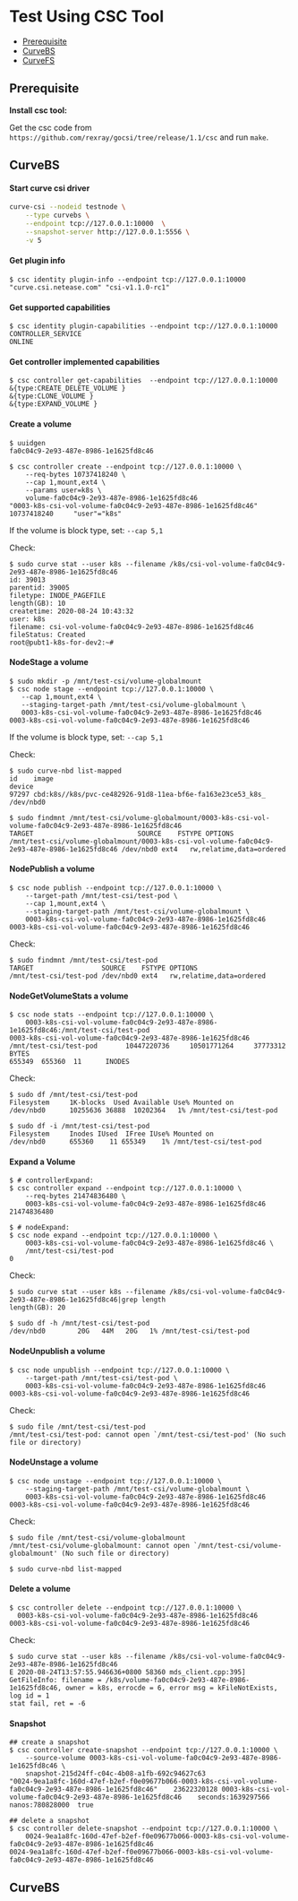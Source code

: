 
# Test Using CSC Tool

- [Prerequisite](#prerequisite)
- [CurveBS](#curvebs)
- [CurveFS](#curvefs)

## Prerequisite

**Install csc tool:**

Get the csc code from `https://github.com/rexray/gocsi/tree/release/1.1/csc` and run `make`.

## CurveBS

#### Start curve csi driver

```bash
curve-csi --nodeid testnode \
    --type curvebs \
    --endpoint tcp://127.0.0.1:10000  \
    --snapshot-server http://127.0.0.1:5556 \
    -v 5
```

#### Get plugin info

```text
$ csc identity plugin-info --endpoint tcp://127.0.0.1:10000
"curve.csi.netease.com" "csi-v1.1.0-rc1"
```

#### Get supported capabilities

```text
$ csc identity plugin-capabilities --endpoint tcp://127.0.0.1:10000
CONTROLLER_SERVICE
ONLINE
```

#### Get controller implemented capabilities

```text
$ csc controller get-capabilities  --endpoint tcp://127.0.0.1:10000
&{type:CREATE_DELETE_VOLUME }
&{type:CLONE_VOLUME }
&{type:EXPAND_VOLUME }
```

#### Create a volume

```text
$ uuidgen
fa0c04c9-2e93-487e-8986-1e1625fd8c46

$ csc controller create --endpoint tcp://127.0.0.1:10000 \
    --req-bytes 10737418240 \
    --cap 1,mount,ext4 \
    --params user=k8s \
    volume-fa0c04c9-2e93-487e-8986-1e1625fd8c46
"0003-k8s-csi-vol-volume-fa0c04c9-2e93-487e-8986-1e1625fd8c46"  10737418240     "user"="k8s"
```

If the volume is block type, set: `--cap 5,1`

Check:

```text
$ sudo curve stat --user k8s --filename /k8s/csi-vol-volume-fa0c04c9-2e93-487e-8986-1e1625fd8c46
id: 39013
parentid: 39005
filetype: INODE_PAGEFILE
length(GB): 10
createtime: 2020-08-24 10:43:32
user: k8s
filename: csi-vol-volume-fa0c04c9-2e93-487e-8986-1e1625fd8c46
fileStatus: Created
root@pubt1-k8s-for-dev2:~#
```

#### NodeStage a volume

```text
$ sudo mkdir -p /mnt/test-csi/volume-globalmount
$ csc node stage --endpoint tcp://127.0.0.1:10000 \
   --cap 1,mount,ext4 \
   --staging-target-path /mnt/test-csi/volume-globalmount \
   0003-k8s-csi-vol-volume-fa0c04c9-2e93-487e-8986-1e1625fd8c46
0003-k8s-csi-vol-volume-fa0c04c9-2e93-487e-8986-1e1625fd8c46
```

If the volume is block type, set: `--cap 5,1`

Check:

```text
$ sudo curve-nbd list-mapped
id    image                                                      device
97297 cbd:k8s//k8s/pvc-ce482926-91d8-11ea-bf6e-fa163e23ce53_k8s_ /dev/nbd0

$ sudo findmnt /mnt/test-csi/volume-globalmount/0003-k8s-csi-vol-volume-fa0c04c9-2e93-487e-8986-1e1625fd8c46
TARGET                          SOURCE    FSTYPE OPTIONS
/mnt/test-csi/volume-globalmount/0003-k8s-csi-vol-volume-fa0c04c9-2e93-487e-8986-1e1625fd8c46 /dev/nbd0 ext4   rw,relatime,data=ordered
```

#### NodePublish a volume

```text
$ csc node publish --endpoint tcp://127.0.0.1:10000 \
    --target-path /mnt/test-csi/test-pod \
    --cap 1,mount,ext4 \
    --staging-target-path /mnt/test-csi/volume-globalmount \
    0003-k8s-csi-vol-volume-fa0c04c9-2e93-487e-8986-1e1625fd8c46
0003-k8s-csi-vol-volume-fa0c04c9-2e93-487e-8986-1e1625fd8c46
```

Check:

```text
$ sudo findmnt /mnt/test-csi/test-pod
TARGET                 SOURCE    FSTYPE OPTIONS
/mnt/test-csi/test-pod /dev/nbd0 ext4   rw,relatime,data=ordered
```

#### NodeGetVolumeStats a volume

```text
$ csc node stats --endpoint tcp://127.0.0.1:10000 \
    0003-k8s-csi-vol-volume-fa0c04c9-2e93-487e-8986-1e1625fd8c46:/mnt/test-csi/test-pod
0003-k8s-csi-vol-volume-fa0c04c9-2e93-487e-8986-1e1625fd8c46    /mnt/test-csi/test-pod       10447220736     10501771264     37773312      BYTES
655349  655360  11      INODES
```

Check:

```
$ sudo df /mnt/test-csi/test-pod
Filesystem     1K-blocks  Used Available Use% Mounted on
/dev/nbd0      10255636 36888  10202364   1% /mnt/test-csi/test-pod

$ sudo df -i /mnt/test-csi/test-pod
Filesystem     Inodes IUsed  IFree IUse% Mounted on
/dev/nbd0      655360    11 655349    1% /mnt/test-csi/test-pod
```

#### Expand a Volume

```text
$ # controllerExpand:
$ csc controller expand --endpoint tcp://127.0.0.1:10000 \
    --req-bytes 21474836480 \
    0003-k8s-csi-vol-volume-fa0c04c9-2e93-487e-8986-1e1625fd8c46
21474836480

$ # nodeExpand:
$ csc node expand --endpoint tcp://127.0.0.1:10000 \
    0003-k8s-csi-vol-volume-fa0c04c9-2e93-487e-8986-1e1625fd8c46 \
    /mnt/test-csi/test-pod
0
```

Check:

```text
$ sudo curve stat --user k8s --filename /k8s/csi-vol-volume-fa0c04c9-2e93-487e-8986-1e1625fd8c46|grep length
length(GB): 20

$ sudo df -h /mnt/test-csi/test-pod
/dev/nbd0        20G   44M   20G   1% /mnt/test-csi/test-pod
```

#### NodeUnpublish a volume

```text
$ csc node unpublish --endpoint tcp://127.0.0.1:10000 \
    --target-path /mnt/test-csi/test-pod \
    0003-k8s-csi-vol-volume-fa0c04c9-2e93-487e-8986-1e1625fd8c46
0003-k8s-csi-vol-volume-fa0c04c9-2e93-487e-8986-1e1625fd8c46
```

Check:

```
$ sudo file /mnt/test-csi/test-pod
/mnt/test-csi/test-pod: cannot open `/mnt/test-csi/test-pod' (No such file or directory)
```

#### NodeUnstage a volume

```text
$ csc node unstage --endpoint tcp://127.0.0.1:10000 \
    --staging-target-path /mnt/test-csi/volume-globalmount \
    0003-k8s-csi-vol-volume-fa0c04c9-2e93-487e-8986-1e1625fd8c46
0003-k8s-csi-vol-volume-fa0c04c9-2e93-487e-8986-1e1625fd8c46
```

Check:

```
$ sudo file /mnt/test-csi/volume-globalmount
/mnt/test-csi/volume-globalmount: cannot open `/mnt/test-csi/volume-globalmount' (No such file or directory)

$ sudo curve-nbd list-mapped
```

#### Delete a volume

```text
$ csc controller delete --endpoint tcp://127.0.0.1:10000 \
  0003-k8s-csi-vol-volume-fa0c04c9-2e93-487e-8986-1e1625fd8c46
0003-k8s-csi-vol-volume-fa0c04c9-2e93-487e-8986-1e1625fd8c46
```

Check:

```
$ sudo curve stat --user k8s --filename /k8s/csi-vol-volume-fa0c04c9-2e93-487e-8986-1e1625fd8c46
E 2020-08-24T13:57:55.946636+0800 58360 mds_client.cpp:395] GetFileInfo: filename = /k8s/volume-fa0c04c9-2e93-487e-8986-1e1625fd8c46, owner = k8s, errocde = 6, error msg = kFileNotExists, log id = 1
stat fail, ret = -6
```

#### Snapshot

```
## create a snapshot
$ csc controller create-snapshot --endpoint tcp://127.0.0.1:10000 \
	--source-volume 0003-k8s-csi-vol-volume-fa0c04c9-2e93-487e-8986-1e1625fd8c46 \
	snapshot-215d24ff-c04c-4b08-a1fb-692c94627c63
"0024-9ea1a8fc-160d-47ef-b2ef-f0e09677b066-0003-k8s-csi-vol-volume-fa0c04c9-2e93-487e-8986-1e1625fd8c46"	23622320128	0003-k8s-csi-vol-volume-fa0c04c9-2e93-487e-8986-1e1625fd8c46	seconds:1639297566 nanos:780828000 	true

## delete a snapshot
$ csc controller delete-snapshot --endpoint tcp://127.0.0.1:10000 \
    0024-9ea1a8fc-160d-47ef-b2ef-f0e09677b066-0003-k8s-csi-vol-volume-fa0c04c9-2e93-487e-8986-1e1625fd8c46
0024-9ea1a8fc-160d-47ef-b2ef-f0e09677b066-0003-k8s-csi-vol-volume-fa0c04c9-2e93-487e-8986-1e1625fd8c46
```

## CurveBS

